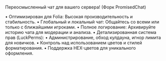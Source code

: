 Переосмысленный чат для вашего сервера! (Форк PromisedChat)

•  Оптимизирован для Folia: Высокая производительность и стабильность.
•  Глобальный и локальный чат: Общайтесь со всеми или только с ближайшими игроками.
•  Полное логирование: Архивируйте историю чата для модерации и анализа.
•  Детализированная система прав (LuckPerms):
•  Администрирование, обход кулдауна, игнор лимита для новичков.
•  Контроль над использованием цветов и стилей форматирования.
•  Поддержка HEX-цветов для уникального оформления.
